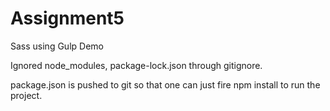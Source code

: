 # Assignment5
 Sass using Gulp Demo

Ignored node_modules, package-lock.json through gitignore.

package.json is pushed to git so that one can just fire npm install to run the project.
